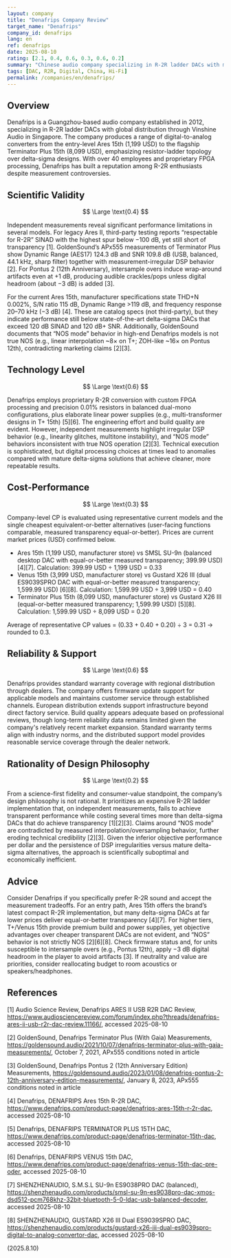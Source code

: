 ```yaml
---
layout: company
title: "Denafrips Company Review"
target_name: "Denafrips"
company_id: denafrips
lang: en
ref: denafrips
date: 2025-08-10
rating: [2.1, 0.4, 0.6, 0.3, 0.6, 0.2]
summary: "Chinese audio company specializing in R-2R ladder DACs with measurement-based performance limitations but premium pricing"
tags: [DAC, R2R, Digital, China, Hi-Fi]
permalink: /companies/en/denafrips/
---
```


## Overview

Denafrips is a Guangzhou-based audio company established in 2012, specializing in R-2R ladder DACs with global distribution through Vinshine Audio in Singapore. The company produces a range of digital-to-analog converters from the entry-level Ares 15th (1,199 USD) to the flagship Terminator Plus 15th (8,099 USD), emphasizing resistor-ladder topology over delta-sigma designs. With over 40 employees and proprietary FPGA processing, Denafrips has built a reputation among R-2R enthusiasts despite measurement controversies.

## Scientific Validity

$$ \Large \text{0.4} $$

Independent measurements reveal significant performance limitations in several models. For legacy Ares II, third-party testing reports “respectable for R-2R” SINAD with the highest spur below −100 dB, yet still short of transparency [1]. GoldenSound’s APx555 measurements of Terminator Plus show Dynamic Range (AES17) 124.3 dB and SNR 109.8 dB (USB, balanced, 44.1 kHz, sharp filter) together with measurement-irregular DSP behavior [2]. For Pontus 2 (12th Anniversary), intersample overs induce wrap-around artifacts even at +1 dB, producing audible crackles/pops unless digital headroom (about −3 dB) is added [3].

For the current Ares 15th, manufacturer specifications state THD+N 0.002%, S/N ratio 115 dB, Dynamic Range >119 dB, and frequency response 20–70 kHz (−3 dB) [4]. These are catalog specs (not third-party), but they indicate performance still below state-of-the-art delta-sigma DACs that exceed 120 dB SINAD and 120 dB+ SNR. Additionally, GoldenSound documents that “NOS mode” behavior in high-end Denafrips models is not true NOS (e.g., linear interpolation ~8× on T+; ZOH-like ~16× on Pontus 12th), contradicting marketing claims [2][3].

## Technology Level

$$ \Large \text{0.6} $$

Denafrips employs proprietary R-2R conversion with custom FPGA processing and precision 0.01% resistors in balanced dual-mono configurations, plus elaborate linear power supplies (e.g., multi-transformer designs in T+ 15th) [5][6]. The engineering effort and build quality are evident. However, independent measurements highlight irregular DSP behavior (e.g., linearity glitches, multitone instability), and “NOS mode” behaviors inconsistent with true NOS operation [2][3]. Technical execution is sophisticated, but digital processing choices at times lead to anomalies compared with mature delta-sigma solutions that achieve cleaner, more repeatable results.

## Cost-Performance

$$ \Large \text{0.3} $$

Company-level CP is evaluated using representative current models and the single cheapest equivalent-or-better alternatives (user-facing functions comparable, measured transparency equal-or-better). Prices are current market prices (USD) confirmed below.

- Ares 15th (1,199 USD, manufacturer store) vs SMSL SU-9n (balanced desktop DAC with equal-or-better measured transparency; 399.99 USD) [4][7]. Calculation: 399.99 USD ÷ 1,199 USD = 0.33
- Venus 15th (3,999 USD, manufacturer store) vs Gustard X26 III (dual ES9039SPRO DAC with equal-or-better measured transparency; 1,599.99 USD) [6][8]. Calculation: 1,599.99 USD ÷ 3,999 USD = 0.40
- Terminator Plus 15th (8,099 USD, manufacturer store) vs Gustard X26 III (equal-or-better measured transparency; 1,599.99 USD) [5][8]. Calculation: 1,599.99 USD ÷ 8,099 USD = 0.20

Average of representative CP values = (0.33 + 0.40 + 0.20) ÷ 3 = 0.31 → rounded to 0.3.

## Reliability & Support

$$ \Large \text{0.6} $$

Denafrips provides standard warranty coverage with regional distribution through dealers. The company offers firmware update support for applicable models and maintains customer service through established channels. European distribution extends support infrastructure beyond direct factory service. Build quality appears adequate based on professional reviews, though long-term reliability data remains limited given the company's relatively recent market expansion. Standard warranty terms align with industry norms, and the distributed support model provides reasonable service coverage through the dealer network.

## Rationality of Design Philosophy

$$ \Large \text{0.2} $$

From a science-first fidelity and consumer-value standpoint, the company’s design philosophy is not rational. It prioritizes an expensive R-2R ladder implementation that, on independent measurements, fails to achieve transparent performance while costing several times more than delta-sigma DACs that do achieve transparency [1][2][3]. Claims around “NOS mode” are contradicted by measured interpolation/oversampling behavior, further eroding technical credibility [2][3]. Given the inferior objective performance per dollar and the persistence of DSP irregularities versus mature delta-sigma alternatives, the approach is scientifically suboptimal and economically inefficient.

## Advice

Consider Denafrips if you specifically prefer R-2R sound and accept the measurement tradeoffs. For an entry path, Ares 15th offers the brand’s latest compact R-2R implementation, but many delta-sigma DACs at far lower prices deliver equal-or-better transparency [4][7]. For higher tiers, T+/Venus 15th provide premium build and power supplies, yet objective advantages over cheaper transparent DACs are not evident, and “NOS” behavior is not strictly NOS [2][6][8]. Check firmware status and, for units susceptible to intersample overs (e.g., Pontus 12th), apply −3 dB digital headroom in the player to avoid artifacts [3]. If neutrality and value are priorities, consider reallocating budget to room acoustics or speakers/headphones.

## References

[1] Audio Science Review, Denafrips ARES II USB R2R DAC Review, https://www.audiosciencereview.com/forum/index.php?threads/denafrips-ares-ii-usb-r2r-dac-review.11166/, accessed 2025-08-10

[2] GoldenSound, Denafrips Terminator Plus (With Gaia) Measurements, https://goldensound.audio/2021/10/07/denafrips-terminator-plus-with-gaia-measurements/, October 7, 2021, APx555 conditions noted in article

[3] GoldenSound, Denafrips Pontus 2 (12th Anniversary Edition) Measurements, https://goldensound.audio/2023/01/08/denafrips-pontus-2-12th-anniversary-edition-measurements/, January 8, 2023, APx555 conditions noted in article

[4] Denafrips, DENAFRIPS Ares 15th R-2R DAC, https://www.denafrips.com/product-page/denafrips-ares-15th-r-2r-dac, accessed 2025-08-10

[5] Denafrips, DENAFRIPS TERMINATOR PLUS 15TH DAC, https://www.denafrips.com/product-page/denafrips-terminator-15th-dac, accessed 2025-08-10

[6] Denafrips, DENAFRIPS VENUS 15th DAC, https://www.denafrips.com/product-page/denafrips-venus-15th-dac-pre-oder, accessed 2025-08-10

[7] SHENZHENAUDIO, S.M.S.L SU-9n ES9038PRO DAC (balanced), https://shenzhenaudio.com/products/smsl-su-9n-es9038pro-dac-xmos-dsd512-pcm768khz-32bit-bluetooth-5-0-ldac-usb-balanced-decoder, accessed 2025-08-10

[8] SHENZHENAUDIO, GUSTARD X26 III Dual ES9039SPRO DAC, https://shenzhenaudio.com/products/gustard-x26-iii-dual-es9039spro-digital-to-analog-convertor-dac, accessed 2025-08-10

(2025.8.10)